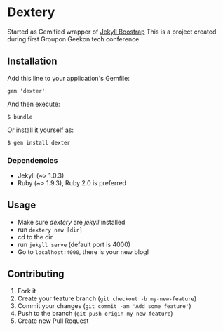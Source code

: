 # Dextery

Started as Gemified wrapper of [Jekyll Boostrap](http://jekyllbootstrap.com/)
This is a project created during first Groupon Geekon tech conference

## Installation

Add this line to your application's Gemfile:

    gem 'dexter'

And then execute:

    $ bundle

Or install it yourself as:

    $ gem install dexter

### Dependencies

* Jekyll (~> 1.0.3)
* Ruby (~> 1.9.3), Ruby 2.0 is preferred

## Usage

* Make sure *dextery* are *jekyll* installed
* run `dextery new [dir]`
* cd to the dir
* run `jekyll serve` (default port is 4000)
* Go to `localhost:4000`, there is your new blog!

## Contributing

1. Fork it
2. Create your feature branch (`git checkout -b my-new-feature`)
3. Commit your changes (`git commit -am 'Add some feature'`)
4. Push to the branch (`git push origin my-new-feature`)
5. Create new Pull Request
